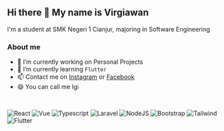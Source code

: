 ## Hi there 👋 My name is Virgiawan

I'm a student at SMK Negeri 1 Cianjur, majoring in Software Engineering

### About me

- 🔭 I’m currently working on Personal Projects
- 🌱 I’m currently learning `Flutter`
- 📫 Contact me on <a href="https://www.instagram.com/virgiawan.ly">Instagram</a> or <a href="https://www.facebook.com/virgiawanly">Facebook</a>
- 😄 You can call me Igi

<br>

![React](https://img.shields.io/badge/React-Intermediate-blue)
![Vue](https://img.shields.io/badge/Vue-Beginner-brightgreen)
![Typescript](https://img.shields.io/badge/TypeScript-Beginner-informational)
![Laravel](https://img.shields.io/badge/Laravel-Intermediate-red)
![NodeJS](https://img.shields.io/badge/NodeJS-Beginner-green)
![Bootstrap](https://img.shields.io/badge/Bootstrap-Expert-blueviolet)
![Tailwind](https://img.shields.io/badge/Tailwind-Beginner-9cf)
![Flutter](https://img.shields.io/badge/Flutter-Beginner-blue)

